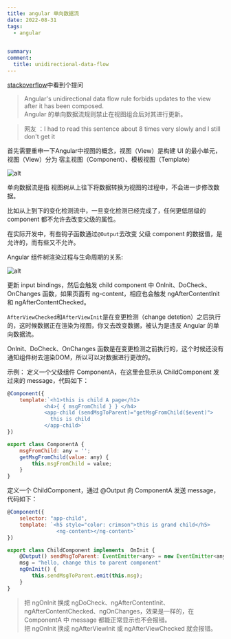 ```yaml
---
title: angular 单向数据流
date: 2022-08-31
tags:
  - angular 
 

summary: 
comment:
  title: unidirectional-data-flow
---
```

[stackoverflow](https://stackoverflow.com/questions/42634822/what-is-angulars-unidirectional-data-flow-rule)中看到个提问
>Angular's unidirectional data flow rule forbids updates to the view after it has been composed.<br>
>Angular 的单向数据流规则禁止在视图组合后对其进行更新。

>网友 ：I had to read this sentence about 8 times very slowly and I still don't get it

首先需要重申一下Angular中视图的概念，视图（View）是构建 UI 的最小单元，视图（View）分为 宿主视图（Component）、模板视图（Template）

![alt](@assets/2022/6.png)

单向数据流是指 视图树从上往下将数据转换为视图的过程中，不会进一步修改数据。

比如从上到下的变化检测流中，一旦变化检测已经完成了，任何更低层级的 component 都不允许去改变父级的属性。 

在实际开发中，有些钩子函数通过`@Output`去改变 父级 component 的数据值，是允许的，而有些又不允许。

Angular 组件树渲染过程与生命周期的关系:

![alt](@assets/2022/5.png)

更新 input bindings，然后会触发 child component 中 OnInit、DoCheck、OnChanges 函数，如果页面有 ng-content，相应也会触发 ngAfterContentInit 和 ngAfterContentChecked。

`AfterViewChecked`和`AfterViewInit`是在变更检测（change detetion）之后执行的，这时候数据正在渲染为视图，你又去改变数据，被认为是违反 Angular 的单向数据流。

 OnInit、DoCheck、OnChanges 函数是在变更检测之前执行的，这个时候还没有通知组件树去渲染DOM，所以可以对数据进行更改的。

 示例：
 定义一个父级组件 ComponentA，在这里会显示从 ChildComponent 发过来的 message，代码如下：

```js
@Component({
    template:`<h1>this is child A page</h1>
            <h4>{ { msgFromChild } } </h4>
            <app-child (sendMsgToParent)="getMsgFromChild($event)">
              this is child
            </app-child>`
})

export class ComponentA {
    msgFromChild: any = '';
    getMsgFromChild(value: any) {
        this.msgFromChild = value;
    }
}

```
定义一个 ChildComponent，通过 @Output 向 ComponentA 发送 message，代码如下：
```js
@Component({
    selector: "app-child",
    template: `<h5 style="color: crimson">this is grand child</h5>
                <ng-content></ng-content>`
})

export class ChildComponent implements  OnInit {
    @Output() sendMsgToParent: EventEmitter<any> = new EventEmitter<any>();
    msg = "hello, change this to parent component"
    ngOnInit() {
        this.sendMsgToParent.emit(this.msg);
    }
}
```
> 把 ngOnInit 换成 ngDoCheck、ngAfterContentInit、ngAfterContentChecked、ngOnChanges，效果是一样的，在 ComponentA 中 message 都能正常显示也不会报错。<br>
> 把 ngOnInit 换成 ngAfterViewInit 或 ngAfterViewChecked 就会报错。